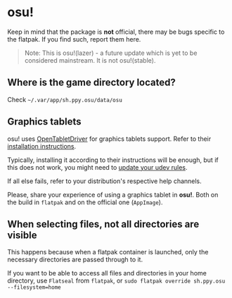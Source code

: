 # osu!
Keep in mind that the package is **not** official, there may be bugs specific to the flatpak. If you find such, report them here.
> Note: This is osu!(lazer) - a future update which is yet to be considered mainstream. It is not osu!(stable).

## Where is the game directory located?
Check `~/.var/app/sh.ppy.osu/data/osu`

## Graphics tablets
osu! uses [OpenTabletDriver](https://github.com/OpenTabletDriver/OpenTabletDriver) for graphics tablets support.
Refer to their [installation instructions](https://opentabletdriver.net/Wiki/Install/Linux).

Typically, installing it according to their instructions will be enough, but if this does not work, you might need 
to [update your udev rules](https://opentabletdriver.net/Wiki/FAQ/Linux#fail-device-streams).

If all else fails, refer to your distribution's respective help channels.

Please, share your experience of using a graphics tablet in **osu!**. Both on the build in `flatpak` and on the official one (`AppImage`).

## When selecting files, not all directories are visible
This happens because when a flatpak container is launched, only the necessary directories are passed through to it.

If you want to be able to access all files and directories in your home directory, use `Flatseal` from `flatpak`, or `sudo flatpak override sh.ppy.osu --filesystem=home`
